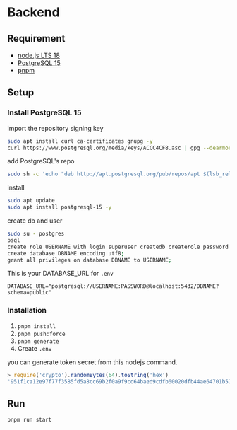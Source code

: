 # Backend

## Requirement
- [node.js LTS 18](https://github.com/nodesource/distributions/blob/master/README.md)
- [PostgreSQL 15](https://wiki.postgresql.org/wiki/Apt)
- [pnpm](https://pnpm.io/installation)

## Setup
### Install PostgreSQL 15
import the repository signing key
```bash
sudo apt install curl ca-certificates gnupg -y
curl https://www.postgresql.org/media/keys/ACCC4CF8.asc | gpg --dearmor | sudo tee /etc/apt/trusted.gpg.d/apt.postgresql.org.gpg > /dev/null
```

add PostgreSQL's repo
```bash
sudo sh -c 'echo "deb http://apt.postgresql.org/pub/repos/apt $(lsb_release -cs)-pgdg main" > /etc/apt/sources.list.d/pgdg.list'
```

install
```bash
sudo apt update
sudo apt install postgresql-15 -y
```

create db and user
```bash
sudo su - postgres
psql
create role USERNAME with login superuser createdb createrole password 'PASSWORD';
create database DBNAME encoding utf8;
grant all privileges on database DBNAME to USERNAME;
```

This is your DATABASE_URL for ``.env``

```DATABASE_URL="postgresql://USERNAME:PASSWORD@localhost:5432/DBNAME?schema=public"```

### Installation

1. ``pnpm install``
2. ``pnpm push:force``
3. ``pnpm generate``
4. Create ``.env``

you can generate token secret from this nodejs command.

```js
> require('crypto').randomBytes(64).toString('hex')
'951f1ca12e97f77f3585fd5a8cc69b2f0a9f9cd64baed9cdfb60020dfb44ae64701b5766c22bc7c504aa2a68b9c4cde5ae16d742c232370458622b501bbe9872'
```

## Run
``pnpm run start``